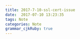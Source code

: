 ```yaml
---
title: 2017-7-10-ssl-cert-issue
date:  2017-07-10 13:23:35
tags: Note
categories: Note
grammar_cjkRuby: true
---
```

